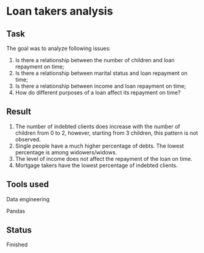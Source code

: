 # Loan takers analysis
## Task

The goal was to analyze following issues:
1) Is there a relationship between the number of children and loan repayment on time;
2) Is there a relationship between marital status and loan repayment on time;
3) Is there a relationship between income and loan repayment on time;
4) How do different purposes of a loan affect its repayment on time?

## Result

1) The number of indebted clients does increase with the number of children from 0 to 2, however, starting from 3 children, this pattern is not observed. 
2) Single people have a much higher percentage of debts. The lowest percentage is among widowers/widows.
3) The level of income does not affect the repayment of the loan on time.
4) Mortgage takers have the lowest percentage of indebted clients. 

## Tools used

Data engineering

Pandas

## Status

Finished
